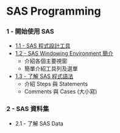 # SAS Programming

### 1 - 開始使用 SAS
- [1.1 - SAS 程式設計工具](./1.1%20sas-pgm-tools.md)
- [1.2 - SAS Windowing Environment 簡介](./1.2%20sas-win-env.md)
  - 介紹各個主要視窗
  - 簡單介紹工具列及選單
- [1.3 - 了解 SAS 程式語法](./1.3%20intro-to-sas-grammar)
  - 介紹 Steps 與 Statements
  - Comments 與 Cases (大小寫)

### 2 - SAS 資料集
- 2.1 - 了解 SAS Data
